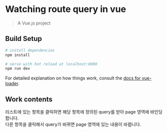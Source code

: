 # Watching route query in vue

> A Vue.js project

## Build Setup

``` bash
# install dependencies
npm install

# serve with hot reload at localhost:8080
npm run dev

```

For detailed explanation on how things work, consult the [docs for vue-loader](http://vuejs.github.io/vue-loader).

## Work contents
리스트에 있는 항목을 클릭하면 해당 항목에 정의된 query를 받아 page 영역에 바인딩 합니다.    
다른 항목을 클릭해서 query가 바뀌면 page 영역에 있는 내용이 바뀝니다.
